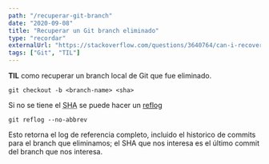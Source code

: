 ```yaml
---
path: "/recuperar-git-branch"
date: "2020-09-08"
title: "Recuperar un Git branch eliminado"
type: "recordar"
externalUrl: "https://stackoverflow.com/questions/3640764/can-i-recover-a-branch-after-its-deletion-in-git"
tags: ["Git", "TIL"]
---
```


**TIL** como recuperar un branch local de Git que fue eliminado.

`git checkout -b <branch-name> <sha>`

Si no se tiene el <abbr title="Simple Hashing Algorithm">SHA</abbr> se puede hacer un [reflog](https://git-scm.com/docs/git-reflog)

`git reflog --no-abbrev`

Esto retorna el log de referencia completo, incluido el historico de commits para el branch que eliminamos; el SHA que nos interesa es el último commit del branch que nos interesa.

